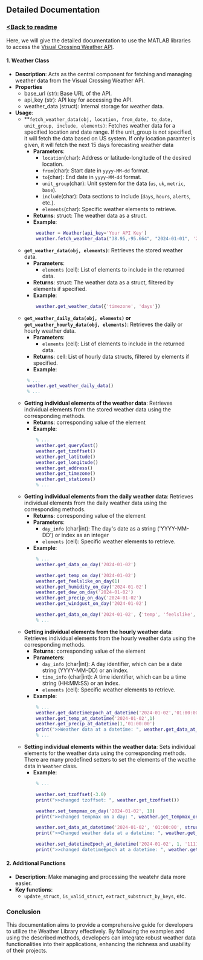 ## Detailed Documentation
### [<Back to readme](../readme.md)

Here, we will give the detailed documentation to use the MATLAB libraries to access the [Visual Crossing Weather API](https://www.visualcrossing.com/weather-api).

#### 1. **Weather Class**
   - **Description**: Acts as the central component for fetching and managing weather data from the Visual Crossing Weather API.
   - **Properties**
     - base_url (str): Base URL of the API.
     - api_key (str): API key for accessing the API.
     - weather_data (struct): Internal storage for weather data.
   - **Usage**:
     - **`fetch_weather_data(obj, location, from_date, to_date, unit_group, include, elements)`: Fetches weather data for a specified location and date range.
     If the unit_group is not specified, it will fetch the data based on US system. If only location paramter is given, it will fetch the next 15 days forecasting weather data
       - **Parameters**:
         - `location`(char): Address or latitude-longitude of the desired location.
         - `from`(char): Start date in `yyyy-MM-dd` format.
         - `to`(char): End date in `yyyy-MM-dd` format.
         - `unit_group`(char): Unit system for the data (`us`, `uk`, `metric`, `base`).
         - `include`(char): Data sections to include (`days`, `hours`, `alerts`, etc.).
         - `elements`(char): Specific weather elements to retrieve.
       - **Returns**:
        struct: The weather data as a struct.
       - **Example**:
         ```matlab
          weather = Weather(api_key='Your API Key')
          weather.fetch_weather_data("38.95,-95.664", "2024-01-01", '2024-01-12', 'hours')
         ```
     - **`get_weather_data(obj, elements)`**: Retrieves the stored weather data.
       - **Parameters**:
         - `elements` (cell): List of elements to include in the returned data.
       - **Returns**:
         struct: The weather data as a struct, filtered by elements if specified.
       - **Example**:
         ```matlab
          weather.get_weather_data({'timezone', 'days'})
         ```
     - **`get_weather_daily_data(obj, elements)` or `get_weather_hourly_data(obj, elements)`**: Retrieves the daily or hourly weather data.
       - **Parameters**:
           - `elements` (cell): List of elements to include in the returned data.
       - **Returns**:
         cell: List of hourly data structs, filtered by elements if specified.
        - **Example**:
         ```matlab
          % ...
          weather.get_weather_daily_data()
          % ...
         ```
     - **Getting individual elements of the weather data**: Retrieves individual elements from the stored weather data using the corresponding methods.
       - **Returns**:
         corresponding value of the element
       - **Example**:
         ```matlab
          % ...
          weather.get_queryCost()
          weather.get_tzoffset()
          weather.get_latitude()
          weather.get_longitude()
          weather.get_address()
          weather.get_timezone()
          weather.get_stations()
          % ...
         ```
     - **Getting individual elements from the daily weather data**: Retrieves individual elements from the daily weather data using the corresponding methods.
       - **Returns**:
         corresponding value of the element
       - **Parameters**:
           - `day_info` (char|int): The day's date as a string ('YYYY-MM-DD') or index as an integer
           - `elements` (cell): Specific weather elements to retrieve.
       - **Example**:
         ```matlab
          % ...
          weather.get_data_on_day('2024-01-02')

          weather.get_temp_on_day('2024-01-02')
          weather.get_feelslike_on_day(1)
          weather.get_humidity_on_day('2024-01-02')
          weather.get_dew_on_day('2024-01-02')
          weather.get_precip_on_day('2024-01-02')
          weather.get_windgust_on_day('2024-01-02')

          weather.get_data_on_day('2024-01-02', {'temp', 'feelslike', 'humidity', 'dew', 'precip', 'windgust'})
          % ...
         ```
     - **Getting individual elements from the hourly weather data**: Retrieves individual elements from the hourly weather data using the corresponding methods.
       - **Returns**:
         corresponding value of the element
       - **Parameters**:
           - `day_info` (char|int): A day identifier, which can be a date string (YYYY-MM-DD) or an index.
           - `time_info` (char|int): A time identifier, which can be a time string (HH:MM:SS) or an index.
           - `elements` (cell): Specific weather elements to retrieve.
       - **Example**:
         ```matlab
          % ...
          weather.get_datetimeEpoch_at_datetime('2024-01-02','01:00:00')
          weather.get_temp_at_datetime('2024-01-02',1)
          weather.get_precip_at_datetime(1,'01:00:00')
          print(">>Weather data at a datetime: ", weather.get_data_at_datetime(1,1, {'temp', 'precip', 'humidity'}))
          % ...
         ```
     - **Setting individual elements within the weather data**: Sets individual elements for the weather data using the corresponding methods. There are many predefined setters to set the elements of the weathe data in `Weather` class.
       - **Example**:
         ```matlab
          % ...

          weather.set_tzoffset(-3.0)
          print(">>changed tzoffset: ", weather.get_tzoffset())

          weather.set_tempmax_on_day('2024-01-02', 18)
          print(">>changed tempmax on a day: ", weather.get_tempmax_on_day(1))

          weather.set_data_at_datetime('2024-01-02', '01:00:00', struct('temp', 25.0))
          print(">>Changed weather data at a datetime: ", weather.get_data_at_datetime('2024-01-02', '01:00:00'))

          weather.set_datetimeEpoch_at_datetime('2024-01-02', 1, '1111111111')
          print(">>changed datetimeEpoch at a datetime: ", weather.get_datetimeEpoch_at_datetime('2024-01-02', '01:00:00'))
         ```

#### 2. **Additional Functions**
   - **Description**: Make managing and processing the weatehr data more easier.
   - **Key functions**:
     - `update_struct`, `is_valid_struct`, `extract_substruct_by_keys`, etc.


### Conclusion
This documentation aims to provide a comprehensive guide for developers to utilize the Weather Library effectively. By following the examples and using the described methods, developers can integrate robust weather data functionalities into their applications, enhancing the richness and usability of their projects.